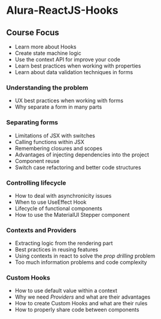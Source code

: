 # Alura-ReactJS-Hooks

## Course Focus

 - Learn more about Hooks
 - Create state machine logic
 - Use the context API for improve your code
 - Learn best practices when working with properties
 - Learn about data validation techniques in forms

### Understanding the problem

 - UX best practices when working with forms
 - Why separate a form in many parts

### Separating forms

 - Limitations of JSX with switches
 - Calling functions within JSX
 - Remembering closures and scopes
 - Advantages of injecting dependencies into the project
 - Component reuse
 - Switch case refactoring and better code structures

### Controlling lifecycle

 - How to deal with asynchronicity issues
 - When to use UseEffect Hook
 - Lifecycle of functional components
 - How to use the MaterialUI Stepper component


 ### Contexts and Providers

 - Extracting logic from the rendering part
 - Best practices in reusing features
 - Using contexts in react to solve the *prop drilling* problem
 - Too much information problems and code complexity

### Custom Hooks

 - How to use default value within a context
 - Why we need *Providers* and what are their advantages
 - How to create Custom Hooks and what are their rules
 - How to properly share code between components